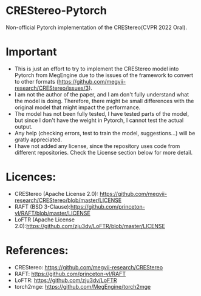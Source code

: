 # CREStereo-Pytorch
 Non-official Pytorch implementation of the CREStereo(CVPR 2022 Oral).
 
# Important
- This is just an effort to try to implement the CREStereo model into Pytorch from MegEngine due to the issues of the framework to convert to other formats (https://github.com/megvii-research/CREStereo/issues/3).
- I am not the author of the paper, and I am don't fully understand what the model is doing. Therefore, there might be small differences with the original model that might impact the performance.
- The model has not been fully tested, I have tested parts of the model, but since I don't have the weight in Pytorch, I cannot test the actual output.
- Any help (checking errors, test to train the model, suggestions...) will be gratly appreciated.
- I have not added any license, since the repository uses code from different repositories. Check the License section below for more detail.

# Licences:
- CREStereo (Apache License 2.0): https://github.com/megvii-research/CREStereo/blob/master/LICENSE
- RAFT (BSD 3-Clause):https://github.com/princeton-vl/RAFT/blob/master/LICENSE
- LoFTR (Apache License 2.0):https://github.com/zju3dv/LoFTR/blob/master/LICENSE

# References:
- CREStereo: https://github.com/megvii-research/CREStereo
- RAFT: https://github.com/princeton-vl/RAFT
- LoFTR: https://github.com/zju3dv/LoFTR
- torch2mge: https://github.com/MegEngine/torch2mge
